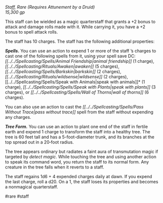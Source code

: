 *Staff, Rare (Requires Attunement by a Druid)*  
*15,300 gp*

This staff can be wielded as a magic quarterstaff that grants a +2 bonus to attack and damage rolls made with it. While carrying it, you have a +2 bonus to spell attack rolls.

The staff has 10 charges. The staff has the following additional properties:

***Spells.*** You can use an action to expend 1 or more of the staff ’s charges to cast one of the following spells from it, using your spell save DC: *[[../../Spellcasting/Spells/Animal Friendship|animal friendship]]* (1 charge), *[[../../Spellcasting/Rituals/Awaken|awaken]]* (5 charges), *[[../../Spellcasting/Spells/Barkskin|barkskin]]* (2 charges), *[[../../Spellcasting/Rituals/wildsense|wildsense]]* (2 charges), [[../../Spellcasting/Spells/Speak with Animals|speak with animals]]* (1 charge), *[[../../Spellcasting/Spells/Speak with Plants|speak with plants]]* (3 charges), or *[[../../Spellcasting/Spells/Wall of Thorns|wall of thorns]]* (6 charges).

You can also use an action to cast the *[[../../Spellcasting/Spells/Pass Without Trace|pass without trace]]* spell from the staff without expending any charges.

***Tree Form.*** You can use an action to plant one end of the staff in fertile earth and expend 1 charge to transform the staff into a healthy tree. The tree is 60 feet tall and has a 5-foot-diameter trunk, and its branches at the top spread out in a 20‑foot radius.

The tree appears ordinary but radiates a faint aura of transmutation magic if targeted by *detect magic*. While touching the tree and using another action to speak its command word, you return the staff to its normal form. Any creature in the tree falls when it reverts to a staff.

The staff regains 1d6 + 4 expended charges daily at dawn. If you expend the last charge, roll a d20. On a 1, the staff loses its properties and becomes a nonmagical quarterstaff.

#rare #staff
